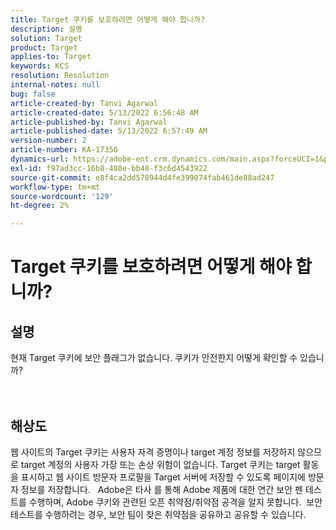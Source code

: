```yaml
---
title: Target 쿠키를 보호하려면 어떻게 해야 합니까?
description: 설명
solution: Target
product: Target
applies-to: Target
keywords: KCS
resolution: Resolution
internal-notes: null
bug: false
article-created-by: Tanvi Agarwal
article-created-date: 5/13/2022 6:56:48 AM
article-published-by: Tanvi Agarwal
article-published-date: 5/13/2022 6:57:49 AM
version-number: 2
article-number: KA-17356
dynamics-url: https://adobe-ent.crm.dynamics.com/main.aspx?forceUCI=1&pagetype=entityrecord&etn=knowledgearticle&id=c85e53db-89d2-ec11-a7b5-00224809c27a
exl-id: f97ad3cc-16b8-480e-bb48-f3c6d4543922
source-git-commit: e8f4ca2dd578944d4fe399074fab461de88ad247
workflow-type: tm+mt
source-wordcount: '129'
ht-degree: 2%

---
```


# Target 쿠키를 보호하려면 어떻게 해야 합니까?

## 설명

현재 Target 쿠키에 보안 플래그가 없습니다. 쿠키가 안전한지 어떻게 확인할 수 있습니까?<br><br><br>

## 해상도


웹 사이트의 Target 쿠키는 사용자 자격 증명이나 target 계정 정보를 저장하지 않으므로 target 계정의 사용자 가장 또는 손상 위험이 없습니다. Target 쿠키는 target 활동을 표시하고 웹 사이트 방문자 프로필을 Target 서버에 저장할 수 있도록 페이지에 방문자 정보를 저장합니다.
 
Adobe은 타사 를 통해 Adobe 제품에 대한 연간 보안 펜 테스트를 수행하며, Adobe 쿠키와 관련된 오픈 취약점/취약점 공격을 알지 못합니다.  보안 테스트를 수행하려는 경우, 보안 팀이 찾은 취약점을 공유하고 공유할 수 있습니다.

